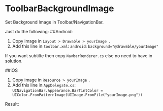 # ToolbarBackgroundImage
Set Background Image in Toolbar/NavigationBar.

Just do the following:
##Android:

1. Copy image in `Layout > Drawable > yourImage `.
2. Add this line in `toolbar.xml`:
 `android:background="@drawable/yourImage"`
 
 If you want subtilte then copy `NavbarRenderer.cs` else no need to have in solution.
 
 ##iOS
 
1. Copy image in `Resource > yourImage `.
2. Add this line in `AppDelegate.cs`:
 `UINavigationBar.Appearance.BarTintColor = UIColor.FromPatternImage(UIImage.FromFile("yourImage.png"))`
 
 
 Result:
 

